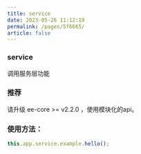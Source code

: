 ```yaml
---
title: service
date: 2023-05-26 11:12:19
permalink: /pages/5f6665/
article: false
---
```


###  service
调用服务层功能

###  推荐
请升级 ee-core >= v2.2.0 ，使用模块化的api。

###  使用方法：
```javascript
this.app.service.example.hello();
```